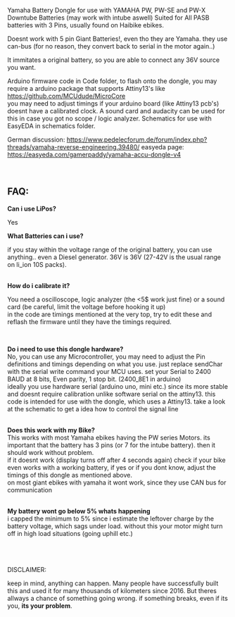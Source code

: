 Yamaha Battery Dongle for use with
YAMAHA PW, PW-SE and PW-X Downtube Batteries (may work with intube aswell)
Suited for All PASB batteries with 3 Pins, usually found on Haibike ebikes.

Doesnt work with 5 pin Giant Batteries!, even tho they are Yamaha. they use can-bus (for no reason, they convert back to serial in the motor again..)


It immitates a original battery, so you are able to connect any 36V source you want.


Arduino firmware code in Code folder, to flash onto the dongle, you may require a arduino package that supports Attiny13's like https://github.com/MCUdude/MicroCore </br>you may need to adjust timings if your arduino board (like Attiny13 pcb's) doesnt have a calibrated clock. A sound card and audacity can be used for this in case you got no scope / logic analyzer.
Schematics for use with EasyEDA in schematics folder.

German discussion:
https://www.pedelecforum.de/forum/index.php?threads/yamaha-reverse-engineering.39480/
easyeda page: https://easyeda.com/gamerpaddy/yamaha-accu-dongle-v4
</br>
</br>
</br>

<h2><b>FAQ:</b></h2>

<b>Can i use LiPos? </b>

Yes
</br>

<b>What Batteries can i use?</b>

if you stay within the voltage range of the original battery, you can use anything.. even a Diesel generator. 36V is 36V (27-42V is the usual range on li_ion 10S packs).
</br></br>

<b>How do i calibrate it?</b>

You need a oscilloscope, logic analyzer (the <5$ work just fine) or a sound card (be careful, limit the voltage before hooking it up)</br>
in the code are timings mentioned at the very top, try to edit these and reflash the firmware until they have the timings required.</br>

</br>

<b>Do i need to use this dongle hardware?</b></br>
No, you can use any Microcontroller, you may need to adjust the Pin definitions and timings depending on what you use. just replace sendChar with the serial write command your MCU uses. set your Serial to 2400 BAUD at 8 bits, Even parity, 1 stop bit. (2400_8E1 in arduino)</br>
ideally you use hardware serial (arduino uno, mini etc.) since its more stable and doesnt require calibration unlike software serial on the attiny13.  this code is intended for use with the dongle, which uses a Attiny13. take a look at the schematic to get a idea how to control the signal line</br></br>

<b>Does this work with my Bike?</b></br>
This works with most Yamaha ebikes having the PW series Motors. its important that the battery has 3 pins (or 7 for the intube battery). then it should work without problem.</br>
if it doesnt work (display turns off after 4 seconds again) check if your bike even works with a working battery, if yes or if you dont know, adjust the timings of this dongle as mentioned above.</br>
on most giant ebikes with yamaha it wont work, since they use CAN bus for communication</br></br>

<b>My battery wont go below 5% whats happening</b></br>
i capped the minimum to 5% since i estimate the leftover charge by the battery voltage, which sags under load. without this your motor might turn off in high load situations (going uphill etc.)
</br>
</br>
</br>
</br>



DISCLAIMER:

keep in mind, anything can happen. 
Many people have successfully built this and used it for many thousands of kilometers since 2016. 
But theres allways a chance of something going wrong. 
if something breaks, even if its you, <b>its your problem</b>.
